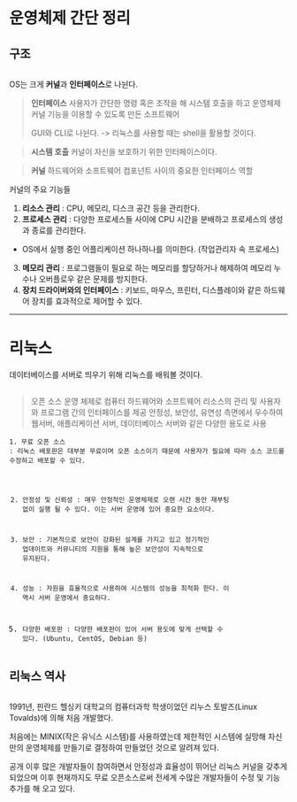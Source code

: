 <h1 id="운영체제-간단-정리">운영체제 간단 정리</h1>
<h2 id="구조">구조</h2>
<p><img alt="" src="https://velog.velcdn.com/images/jojehuni_9759/post/c21b4f06-9189-4804-986d-b1ce09e5090e/image.png" /></p>
<p>OS는 크게 <strong>커널</strong>과 <strong>인터페이스</strong>로 나뉜다.</p>
<blockquote>
<p><strong>인터페이스</strong>
사용자가 간단한 명령 혹은 조작을 해 시스템 호출을 하고 운영체제 커널 기능을 이용할 수 있도록 만든 소프트웨어</p>
<p>GUI와 CLI로 나뉜다. -&gt; 리눅스를 사용할 때는 shell을 활용할 것이다.</p>
</blockquote>
<blockquote>
<p><strong>시스템 호출</strong>
커널이 자신을 보호하기 위한 인터페이스이다.</p>
</blockquote>
<blockquote>
<p><strong>커널</strong>
하드웨어와 소프트웨어 컴포넌트 사이의 중요한 인터페이스 역할</p>
</blockquote>
<p>커널의 주요 기능들</p>
<ol>
<li><strong>리소스 관리</strong>
: CPU, 메모리, 디스크 공간 등을 관리한다.</li>
<li><strong>프로세스 관리</strong>
: 다양한 프로세스들 사이에 CPU 시간을 분배하고 프로세스의 생성과 종료를 관리한다.</li>
</ol>
<ul>
<li>OS에서 실행 중인 어플리케이션 하나하나를 의미한다. (작업관리자 속 프로세스)</li>
</ul>
<ol start="3">
<li><strong>메모리 관리</strong>
: 프로그램들이 필요로 하는 메모리를 할당하거나 해제하여 메모리 누수나 오버플로우 같은 문제를 방지한다.</li>
<li><strong>장치 드라이버와의 인터페이스</strong>
: 키보드, 마우스, 프린터, 디스플레이와 같은 하드웨어 장치를 효과적으로 제어할 수 있다.</li>
</ol>
<hr />
<h1 id="리눅스">리눅스</h1>
<p>데이터베이스를 서버로 띄우기 위해 리눅스를 배워볼 것이다.</p>
<p><img alt="" src="https://velog.velcdn.com/images/jojehuni_9759/post/2b7c29df-c22d-49ff-9127-5b216c958e6b/image.png" /></p>
<blockquote>
<p>오픈 소스 운영 체제로 컴퓨터 하드웨어와 소프트웨어 리소스의 관리 및 사용자와 프로그램 간의 인터페이스를 제공
안정성, 보안성, 유연성 측면에서 우수하여 웹서버, 애플리케이션 서버, 데이터베이스 서버와 같은 다양한 용도로 사용</p>
</blockquote>
<pre><code class="language-shell">1. 무료 오픈 소스
: 리눅스 배포판은 대부분 무료이며 오픈 소스이기 때문에 사용자가 필요에 따라 소스 코드를 수정하고 배포할 수 있다.

2. 안정성 및 신뢰성
: 매우 안정적인 운영체제로 오랜 시간 동안 재부팅 없이 실행 될 수 있다. 이는 서버 운영에 있어 중요한 요소이다.

3. 보안
: 기본적으로 보안이 강화된 설계를 가지고 있고 정기적인 업데이트와 커뮤니티의 지원을 통해 높은 보안성이 지속적으로 유지된다.

4. 성능
: 자원을 효율적으로 사용하여 시스템의 성능을 최적화 한다. 이 역시 서버 운영에서 중요하다.

5. 다양한 배포판
: 다양한 배포판이 있어 서버 용도에 맞게 선택할 수 있다.
(Ubuntu, CentOS, Debian 등)</code></pre>
<h2 id="리눅스-역사">리눅스 역사</h2>
<p><img alt="" src="https://velog.velcdn.com/images/jojehuni_9759/post/95fe69db-b567-422e-9e43-50381dbdac3c/image.png" /></p>
<p>1991년, 핀란드 헬싱키 대학교의 컴퓨터과학 학생이었던 리누스 토발즈(Linux Tovalds)에 의해 처음 개발했다.</p>
<p>처음에는 MINIX(작은 유닉스 시스템)를 사용하였는데 제한적인 시스템에 실망해 자신만의 운영체제를 만들기로 결정하여 만들었던 것으로 알려져 있다.</p>
<p>공개 이후 많은 개발자들이 참여하면서 안정성과 효율성이 뛰어난 리눅스 커널을 갖추게 되었으며 이후 현재까지도 무료 오픈소스로써 전세계 수많은 개발자들이 수정 및 기능 추가를 해 오고 있다.</p>